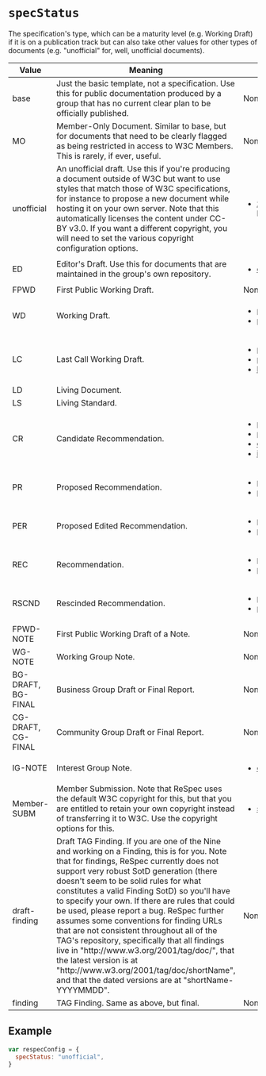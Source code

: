 # `specStatus`

The specification's type, which can be a maturity level (e.g. Working Draft) if it
is on a publication track but can also take other values for other types of documents
(e.g. "unofficial" for, well, unofficial documents).

<table>
  <thead>
    <tr>
      <th>Value</th>
      <th>Meaning</th>
      <th>Must also include</th>
    </tr>
  </thead>
  <tbody>
    <tr>
      <td>base</td>
      <td>
        Just the basic template, not a specification. Use this for public documentation produced
        by a group that has no current clear plan to be officially published.
      </td>
      <td>None.
      </td>
    </tr>
    <tr>
      <td>MO</td>
      <td>
        Member-Only Document. Similar to base, but for documents that need to be clearly
        flagged as being restricted in access to W3C Members. This is rarely, if
        ever, useful.
      </td>
      <td>None.
      </td>
    </tr>
    <tr>
      <td>unofficial</td>
      <td>
        An unofficial draft. Use this if you're producing a document outside of W3C but want
        to use styles that match those of W3C specifications, for instance to propose
        a new document while hosting it on your own server. Note that this automatically
        licenses the content under CC-BY v3.0. If you want a different copyright,
        you will need to set the various copyright configuration options.
      </td>
      <td><ul>
          <li><a href="xref">xref</a> (required only if linking built-in IDL types).</li>
        </ul>
      </td>
    </tr>
    <tr>
      <td>ED</td>
      <td>
        Editor's Draft. Use this for documents that are maintained in the group's own repository.
      </td>
      <td>
        <ul>
          <li><a href="eddrafturi">edDraftURI</a>.</li>
        </ul>
      </td>
    </tr>
    <tr>
      <td>FPWD</td>
      <td>
        First Public Working Draft.
      </td>
      <td>None.
      </td>
    </tr>
    <tr>
      <td>WD</td>
      <td>
        Working Draft.
      </td>
      <td>
        <ul>
          <li><a href="previousPublishDate">previousPublishDate</a></li>
          <li><a href="previousmaturity">previousMaturity</a>.</li>
        </ul>
      </td>
    </tr>
    <tr>
      <td>LC</td>
      <td>
        Last Call Working Draft.
      </td>
      <td>
        <ul>
          <li><a href="previouspublishdate">previousPublishDatede</a></li>
          <li><a href="previousmaturity">previousMaturity</a></li>
          <li><a href="lcend">lcEnd</a></li>
        </ul>
      </td>
    </tr>
    <tr>
      <td>LD</td>
      <td>
        Living Document.
      </td>
      <td>
      </td>
    </tr>
    <tr>
      <td>LS</td>
      <td>
        Living Standard.
      </td>
      <td>
      </td>
    </tr>
    <tr>
      <td>CR</td>
      <td>
        Candidate Recommendation.
      </td>
      <td>
        <ul>
          <li><a href="previouspublishdate">previousPublishDate</a></li>
          <li><a href="previousmaturity">previousMaturity</a></li>
          <li><a href="crend">crEnd</a></li>
          <li><a href="implementationReportURI">implementationReportURI</a></li>
        </ul>
      </td>
    </tr>
    <tr>
      <td>PR</td>
      <td>
        Proposed Recommendation.
      </td>
      <td>
        <ul>
          <li><a href="previouspublishdate">previousPublishDate</a></li>
          <li><a href="previousmaturity">previousMaturity</a></li>
        </ul>
    </tr>
    <tr>
      <td>PER</td>
      <td>
        Proposed Edited Recommendation.
      </td>
      <td>
        <ul>
          <li><a href="previouspublishdate">previousPublishDate</a></li>
          <li><a href="previousmaturity">previousMaturity</a></li>
        </ul>
      </td>
    </tr>
    <tr>
      <td>REC</td>
      <td>
        Recommendation.
      </td>
      <td>
        <ul>
          <li><a href="previouspublishdate">previousPublishDate</a></li>
          <li><a href="previousmaturity">previousMaturity</a></li>
        </ul>
      </td>
    </tr>
    <tr>
      <td>RSCND</td>
      <td>
        Rescinded Recommendation.
      </td>
      <td>
        <ul>
          <li><a href="previouspublishdate">previousPublishDate</a></li>
          <li><a href="previousmaturity">previousMaturity</a></li>
      </td>
    </tr>
    <tr>
      <td>FPWD-NOTE</td>
      <td>
        First Public Working Draft of a Note.
      </td>
      <td>None.
      </td>
    </tr>
    <tr>
      <td>WG-NOTE</td>
      <td>Working Group Note.</td>
      <td>None.
      </td>
    </tr>
    <tr>
      <td>BG-DRAFT, BG-FINAL</td>
      <td>Business Group Draft or Final Report.
      </td>
      <td>None.
      </td>
    </tr>
    <tr>
      <td>CG-DRAFT, CG-FINAL</td>
      <td>Community Group Draft or Final Report.
      </td>
      <td>None.
      </td>
    </tr>
    <tr>
      <td>IG-NOTE</td>
      <td>
        Interest Group Note.
      </td>
      <td>
        <ul>
          <li><a href="charterdisclosureuri">charterDisclosureURI</a></li>
        </ul>
      </td>
    </tr>
    <tr>
      <td>Member-SUBM</td>
      <td>
        Member Submission. Note that ReSpec uses the default W3C copyright for this, but
        that you are entitled to retain your own copyright instead of transferring
        it to W3C. Use the copyright options for this.
      </td>
      <td>
       <ul>
          <li><a href="submissionCommentNumber">submissionCommentNumber</a></li>
       </ul>
      </td>
    </tr>
    <tr>
      <td>draft-finding</td>
      <td>
        Draft TAG Finding. If you are one of the Nine and working on a Finding, this is for
        you. Note that for findings, ReSpec currently does not support very robust
        SotD generation (there doesn't seem to be solid rules for what constitutes
        a valid Finding SotD) so you'll have to specify your own. If there are rules
        that could be used, please report a bug. ReSpec further assumes some conventions
        for finding URLs that are not consistent throughout all of the TAG's repository,
        specifically that all findings live in "http://www.w3.org/2001/tag/doc/",
        that the latest version is at "http://www.w3.org/2001/tag/doc/shortName",
        and that the dated versions are at "shortName-YYYYMMDD".
      </td>
      <td>None.</td>
    </tr>
    <tr>
      <td>finding</td>
      <td>
        TAG Finding. Same as above, but final.
      </td>
      <td>None.
      </td>
    </tr>
  </tbody>
</table>

## Example

```js
var respecConfig = {
  specStatus: "unofficial",
}
```
